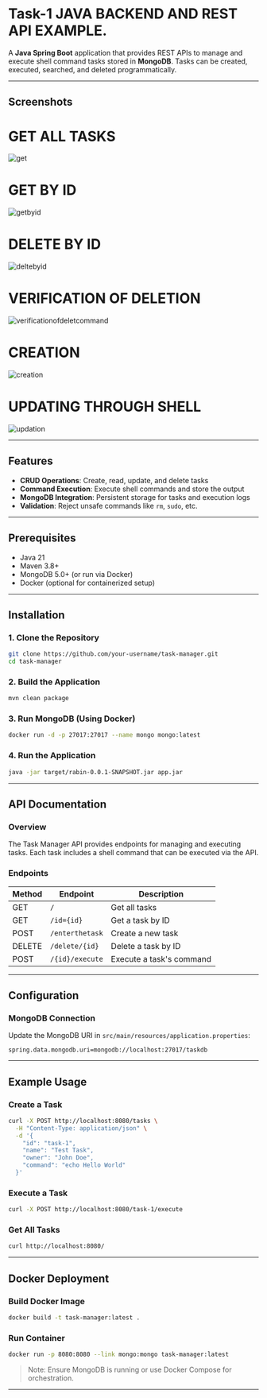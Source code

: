 
# Task-1 JAVA BACKEND AND REST API EXAMPLE. 

A **Java Spring Boot** application that provides REST APIs to manage and execute shell command tasks stored in **MongoDB**. Tasks can be created, executed, searched, and deleted programmatically.

---

## Screenshots

# GET ALL TASKS
![get](https://github.com/user-attachments/assets/5aac6b89-6f65-4bc7-88ea-50a2f843cb2a)

# GET BY ID
![getbyid](https://github.com/user-attachments/assets/f60f7d02-e0c4-488f-8c7d-0d67a199c435)

# DELETE BY ID
![deltebyid](https://github.com/user-attachments/assets/3d49bddd-707e-436b-a194-e9e70dae11c0)

# VERIFICATION OF DELETION
![verificationofdeletcommand](https://github.com/user-attachments/assets/e9d1acf7-9122-42aa-a7b9-fdb8ad90946f)

# CREATION
![creation](https://github.com/user-attachments/assets/05870559-3b2e-4b97-9a9d-4af8658ccdbb)

# UPDATING THROUGH SHELL
![updation](https://github.com/user-attachments/assets/d22f3ea0-473e-4630-b503-85b7389b6fe5)

---

## Features

*  **CRUD Operations**: Create, read, update, and delete tasks
*  **Command Execution**: Execute shell commands and store the output
*  **MongoDB Integration**: Persistent storage for tasks and execution logs
*  **Validation**: Reject unsafe commands like `rm`, `sudo`, etc.

---

##  Prerequisites

* Java 21
* Maven 3.8+
* MongoDB 5.0+ (or run via Docker)
* Docker (optional for containerized setup)

---

##  Installation

### 1. Clone the Repository

```bash
git clone https://github.com/your-username/task-manager.git
cd task-manager
```

### 2. Build the Application

```bash
mvn clean package
```

### 3. Run MongoDB (Using Docker)

```bash
docker run -d -p 27017:27017 --name mongo mongo:latest
```

### 4. Run the Application

```bash
java -jar target/rabin-0.0.1-SNAPSHOT.jar app.jar
```

---

##  API Documentation

### Overview

The Task Manager API provides endpoints for managing and executing tasks. Each task includes a shell command that can be executed via the API.

### Endpoints

| Method | Endpoint                     | Description              |
| ------ | ---------------------------- | ------------------------ |
| GET    | `/`                          | Get all tasks            |
| GET    | `/id={id}`                   | Get a task by ID         |
| POST   | `/enterthetask`              | Create a new task        |
| DELETE | `/delete/{id}`               | Delete a task by ID      |
| POST   | `/{id}/execute`              | Execute a task's command |

---

##  Configuration

### MongoDB Connection

Update the MongoDB URI in `src/main/resources/application.properties`:

```properties
spring.data.mongodb.uri=mongodb://localhost:27017/taskdb
```

---

## Example Usage

### Create a Task

```bash
curl -X POST http://localhost:8080/tasks \
  -H "Content-Type: application/json" \
  -d '{
    "id": "task-1",
    "name": "Test Task",
    "owner": "John Doe",
    "command": "echo Hello World"
  }'
```

### Execute a Task

```bash
curl -X POST http://localhost:8080/task-1/execute
```

###  Get All Tasks

```bash
curl http://localhost:8080/
```

---

## Docker Deployment

### Build Docker Image

```bash
docker build -t task-manager:latest .
```

### Run Container

```bash
docker run -p 8080:8080 --link mongo:mongo task-manager:latest
```

> Note: Ensure MongoDB is running or use Docker Compose for orchestration.

---






